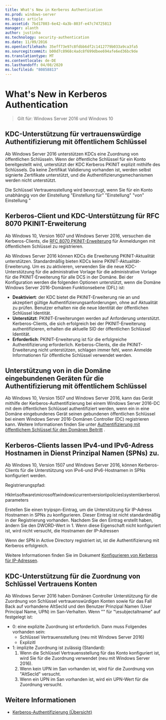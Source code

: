 ```yaml
---
title: What's New in Kerberos Authentication
ms.prod: windows-server
ms.topic: article
ms.assetid: 7bd17803-6e42-4a3b-803f-e47c74725813
manager: alanth
author: justinha
ms.technology: security-authentication
ms.date: 11/09/2016
ms.openlocfilehash: 35eff73e97c8fdbb6df2c1412779b033a9ca3fa5
ms.sourcegitcommit: b00d7c8968c4adc8f699dbee694afe6ed36bc9de
ms.translationtype: MT
ms.contentlocale: de-DE
ms.lasthandoff: 04/08/2020
ms.locfileid: "80858813"
---
```

# <a name="whats-new-in-kerberos-authentication"></a>What's New in Kerberos Authentication

>Gilt für: Windows Server 2016 und Windows 10

## <a name="kdc-support-for-public-key-trust-based-client-authentication"></a>KDC-Unterstützung für vertrauenswürdige Authentifizierung mit öffentlichem Schlüssel

Ab Windows Server 2016 unterstützen KDCs eine Zuordnung von öffentlichen Schlüsseln. Wenn der öffentliche Schlüssel für ein Konto bereitgestellt wird, unterstützt der KDC Kerberos PKINIT explizit mithilfe des Schlüssels. Da keine Zertifikat Validierung vorhanden ist, werden selbst signierte Zertifikate unterstützt, und die Authentifizierungsmechanismen werden nicht unterstützt.

Die Schlüssel Vertrauensstellung wird bevorzugt, wenn Sie für ein Konto unabhängig von der Einstellung "Einstellung für" "Einstellung" "von" Einstellung "

## <a name="kerberos-client-and-kdc-support-for-rfc-8070-pkinit-freshness-extension"></a>Kerberos-Client und KDC-Unterstützung für RFC 8070 PKINIT-Erweiterung

Ab Windows 10, Version 1607 und Windows Server 2016, versuchen die Kerberos-Clients, die [RFC 8070 PKINIT-Erweiterung](https://datatracker.ietf.org/doc/draft-ietf-kitten-pkinit-freshness/) für Anmeldungen mit öffentlichem Schlüssel zu registrieren. 

Ab Windows Server 2016 können KDCs die Erweiterung PKINIT-Aktualität unterstützen. Standardmäßig bieten KDCs keine PKINIT-Aktualität-Erweiterung. Um es zu aktivieren, verwenden Sie die neue KDC-Unterstützung für die administrative Vorlage für die administrative Vorlage für die PKINIT-Erweiterung für alle DCS in der Domäne. Bei der Konfiguration werden die folgenden Optionen unterstützt, wenn die Domäne Windows Server 2016-Domänen Funktionsebene (DFL) ist:

- **Deaktiviert**: der KDC bietet die PKINIT-Erweiterung nie an und akzeptiert gültige Authentifizierungsanforderungen, ohne auf Aktualität zu prüfen. Benutzer erhalten nie die neue Identität der öffentlichen Schlüssel Identität.
- **Unterstützt**: PKINIT-Erweiterungen werden auf Anforderung unterstützt. Kerberos-Clients, die sich erfolgreich bei der PKINIT-Erweiterung authentifizieren, erhalten die aktuelle SID der öffentlichen Schlüssel Identität.
- **Erforderlich**: PKINIT-Erweiterung ist für die erfolgreiche Authentifizierung erforderlich. Kerberos-Clients, die die PKINIT-Erweiterung nicht unterstützen, schlagen immer fehl, wenn Anmelde Informationen für öffentliche Schlüssel verwendet werden.

## <a name="domain-joined-device-support-for-authentication-using-public-key"></a>Unterstützung von in die Domäne eingebundenen Geräten für die Authentifizierung mit öffentlichem Schlüssel

Ab Windows 10, Version 1507 und Windows Server 2016, kann das Gerät mithilfe der Kerberos-Authentifizierung bei einem Windows Server 2016-DC mit dem öffentlichen Schlüssel authentifiziert werden, wenn ein in eine Domäne eingebundenes Gerät seinen gebundenen öffentlichen Schlüssel bei einem Windows Server 2016-Domänen Controller (DC) registrieren kann. Weitere Informationen finden Sie unter [Authentifizierung mit öffentlichem Schlüssel für den Domänen Beitritt](Domain-joined-Device-Public-Key-Authentication.md) .

## <a name="kerberos-clients-allow-ipv4-and-ipv6-address-hostnames-in-service-principal-names-spns"></a>Kerberos-Clients lassen IPv4-und IPv6-Adress Hostnamen in Dienst Prinzipal Namen (SPNs) zu.

Ab Windows 10, Version 1507 und Windows Server 2016, können Kerberos-Clients für die Unterstützung von IPv4-und IPv6-Hostnamen in SPNs konfiguriert werden. 

Registrierungspfad:

Hklm\software\microsoft\windows\currentversion\policies\system\kerberos\parameters

Erstellen Sie einen tryipspn-Eintrag, um die Unterstützung für IP-Adress Hostnamen in SPNs zu konfigurieren. Dieser Eintrag ist nicht standardmäßig in der Registrierung vorhanden. Nachdem Sie den Eintrag erstellt haben, ändern Sie den DWORD-Wert in 1. Wenn diese Eigenschaft nicht konfiguriert ist, wird nicht versucht, die Hostnamen der IP-Adressen

Wenn der SPN in Active Directory registriert ist, ist die Authentifizierung mit Kerberos erfolgreich. 

Weitere Informationen finden Sie im Dokument [Konfigurieren von Kerberos für IP-Adressen](configuring-kerberos-over-ip.md).

## <a name="kdc-support-for-key-trust-account-mapping"></a>KDC-Unterstützung für die Zuordnung von Schlüssel Vertrauens Konten

Ab Windows Server 2016 haben Domänen Controller Unterstützung für die Zuordnung von Schlüssel vertrauenswürdigen Konten sowie für das Fall Back auf vorhandene AltSecId und den Benutzer Prinzipal Namen (User Principal Name, UPN) im San-Verhalten. Wenn "" für "\esubjectaltname" auf festgelegt ist:

- 0: eine explizite Zuordnung ist erforderlich. Dann muss Folgendes vorhanden sein:
    - Schlüssel Vertrauensstellung (neu mit Windows Server 2016)
    - Explizitl
- 1: implizite Zuordnung ist zulässig (Standard):
    1. Wenn die Schlüssel Vertrauensstellung für das Konto konfiguriert ist, wird Sie für die Zuordnung verwendet (neu mit Windows Server 2016).
    2. Wenn kein UPN im San vorhanden ist, wird für die Zuordnung von "AltSecId" versucht.
    3. Wenn ein UPN im San vorhanden ist, wird ein UPN-Wert für die Zuordnung versucht.

## <a name="see-also"></a>Weitere Informationen

- [Kerberos-Authentifizierung (Übersicht)](kerberos-authentication-overview.md)
